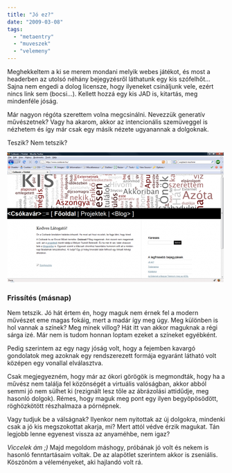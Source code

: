 ```yaml
---
title: "Jó ez?"
date: "2009-03-08"
tags: 
  - "metaentry"
  - "muveszek"
  - "velemeny"
---
```


Meghekkeltem a ki se merem mondani melyik webes játékot, és most a headerben az utolsó néhány bejegyzésről láthatunk egy kis szófelhőt... Sajna nem engedi a dolog licensze, hogy ilyeneket csináljunk vele, ezért nincs link sem (bocsi...). Kellett hozzá egy kis JAD is, kitartás, meg mindenféle jóság.

Már nagyon régóta szerettem volna megcsinálni. Nevezzük generatív művészetnek? Vagy ha akarom, akkor az intencionális szemüveggel is nézhetem és így már csak egy másik nézete ugyanannak a dolgoknak.

Teszik? Nem tetszik?

![faja](images/faja-500x300.png)

### Frissítés (másnap)

Nem tetszik. Jó hát értem én, hogy maguk nem érnek fel a modern művészet eme magas fokáig, mert a madár így meg úgy. Meg különben is hol vannak a színek? Meg minek villog? Hát itt van akkor maguknak a régi sárga izé. Már nem is tudom honnan loptam ezeket a színeket egyébként.

Pedig szerintem az egy nagy jóság volt, hogy a fejemben kavargó gondolatok meg azoknak egy rendszerezett formája egyaránt látható volt középen egy vonallal elválasztva.

Csak megjegyezném, hogy már az ókori görögök is megmondták, hogy ha a művész nem találja fel közönségét a virtuális valóságban, akkor abból semmi jó nem sülhet ki (rezignált lesz tőle az ábrázolási attidűdje, meg hasonló dolgok). Rémes, hogy maguk meg pont egy ilyen begyöpösödött, röghözkötött részhalmaza a pórnépnek.

Vagy tudjuk be a válságnak? Ilyenkor nem nyitottak az új dolgokra, mindenki csak a jó kis megszokottat akarja, mi? Mert attól védve érzik magukat. Tán legjobb lenne egyenest vissza az anyaméhbe, nem igaz?

_Viccelek ám ;)_ Majd megoldom máshogy, próbának jó volt és nekem is hasonló fenntartásaim voltak. De az alapötlet szerintem akkor is zseniális. Köszönöm a véleményeket, aki hajlandó volt rá.
